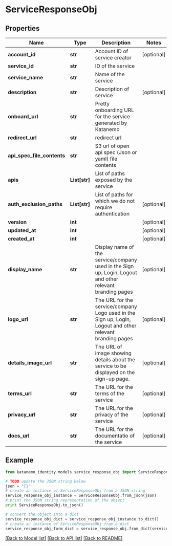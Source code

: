 # ServiceResponseObj


## Properties
Name | Type | Description | Notes
------------ | ------------- | ------------- | -------------
**account_id** | **str** | Account ID of service creator | [optional] 
**service_id** | **str** | ID of the service | 
**service_name** | **str** | Name of the service | 
**description** | **str** | Description of service | [optional] 
**onboard_url** | **str** | Pretty onboarding URL for the service generated by Katanemo | 
**redirect_url** | **str** | redirect url | 
**api_spec_file_contents** | **str** | S3 url of open api spec (Json or yaml) file contents | 
**apis** | **List[str]** | List of paths exposed by the service | 
**auth_exclusion_paths** | **List[str]** | List of paths for which we do not require authentication | [optional] 
**version** | **int** |  | [optional] 
**updated_at** | **int** |  | [optional] 
**created_at** | **int** |  | [optional] 
**display_name** | **str** | Display name of the service/company used in the Sign up, Login, Logout and other relevant branding pages | [optional] 
**logo_url** | **str** | The URL for the service/company Logo used in the Sign up, Login, Logout and other relevant branding pages | [optional] 
**details_image_url** | **str** | The URL of image showing details about the service to be displayed on the sign-up page. | [optional] 
**terms_url** | **str** | The URL for the terms of the service | [optional] 
**privacy_url** | **str** | The URL for the privacy of the service | [optional] 
**docs_url** | **str** | The URL for the documentatio of the service | [optional] 

## Example

```python
from katanemo_identity.models.service_response_obj import ServiceResponseObj

# TODO update the JSON string below
json = "{}"
# create an instance of ServiceResponseObj from a JSON string
service_response_obj_instance = ServiceResponseObj.from_json(json)
# print the JSON string representation of the object
print ServiceResponseObj.to_json()

# convert the object into a dict
service_response_obj_dict = service_response_obj_instance.to_dict()
# create an instance of ServiceResponseObj from a dict
service_response_obj_form_dict = service_response_obj.from_dict(service_response_obj_dict)
```
[[Back to Model list]](../README.md#documentation-for-models) [[Back to API list]](../README.md#documentation-for-api-endpoints) [[Back to README]](../README.md)


